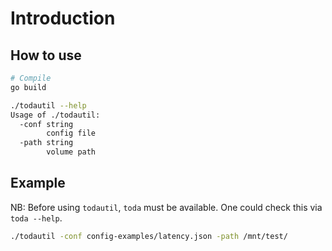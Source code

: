 # Introduction

## How to use

```bash
# Compile
go build

./todautil --help
Usage of ./todautil:
  -conf string
        config file
  -path string
        volume path
```

## Example

NB: Before using `todautil`, `toda` must be available. One could check this via `toda --help`.

```bash
./todautil -conf config-examples/latency.json -path /mnt/test/
```

